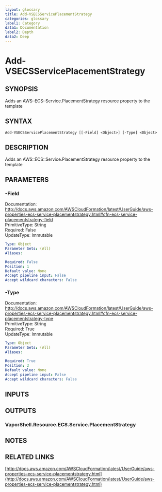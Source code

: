 ```yaml
---
layout: glossary
title: Add-VSECSServicePlacementStrategy
categories: glossary
label1: Category
data1: Documentation
label2: Depth
data2: Deep
---
```


# Add-VSECSServicePlacementStrategy

## SYNOPSIS
Adds an AWS::ECS::Service.PlacementStrategy resource property to the template

## SYNTAX

```
Add-VSECSServicePlacementStrategy [[-Field] <Object>] [-Type] <Object>
```

## DESCRIPTION
Adds an AWS::ECS::Service.PlacementStrategy resource property to the template

## PARAMETERS

### -Field
Documentation: http://docs.aws.amazon.com/AWSCloudFormation/latest/UserGuide/aws-properties-ecs-service-placementstrategy.html#cfn-ecs-service-placementstrategy-field    
PrimitiveType: String    
Required: False    
UpdateType: Immutable

```yaml
Type: Object
Parameter Sets: (All)
Aliases: 

Required: False
Position: 1
Default value: None
Accept pipeline input: False
Accept wildcard characters: False
```

### -Type
Documentation: http://docs.aws.amazon.com/AWSCloudFormation/latest/UserGuide/aws-properties-ecs-service-placementstrategy.html#cfn-ecs-service-placementstrategy-type    
PrimitiveType: String    
Required: True    
UpdateType: Immutable

```yaml
Type: Object
Parameter Sets: (All)
Aliases: 

Required: True
Position: 2
Default value: None
Accept pipeline input: False
Accept wildcard characters: False
```

## INPUTS

## OUTPUTS

### VaporShell.Resource.ECS.Service.PlacementStrategy

## NOTES

## RELATED LINKS

[http://docs.aws.amazon.com/AWSCloudFormation/latest/UserGuide/aws-properties-ecs-service-placementstrategy.html](http://docs.aws.amazon.com/AWSCloudFormation/latest/UserGuide/aws-properties-ecs-service-placementstrategy.html)

